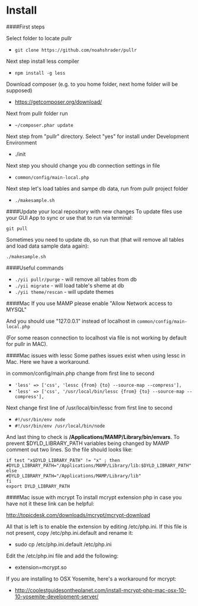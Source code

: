 Install
=====

####First steps

Select folder to locate pullr
* `git clone https://github.com/noahshrader/pullr`

Next step install less compiler
* `npm install -g less` 

Download composer (e.g. to you home folder, next home folder will be supposed)
* https://getcomposer.org/download/

Next from pullr folder run 
* `~/composer.phar update`

Next step from "pullr" directory. 
Select "yes" for install under Development Environment
* ./init 

Next step you should change you db connection settings in file
* `common/config/main-local.php`

Next step let's load tables and sampe db data, run from pullr project folder
* `./makesample.sh`


####Update your local repository with new changes
To update files use your GUI App to sync or use that to run via terminal:   
```
git pull
```

Sometimes you need to update db, so run that (that will remove all tables and load data sample data again): 
```
./makesample.sh
```

####Useful commands
* `./yii pullr/purge` - will remove all tables from db
* `./yii migrate` - will load table's sheme at db
* `./yii theme/rescan` - will update themes

####Mac
If you use MAMP please enable "Allow Network access to MYSQL" 

And you should use "127.0.0.1" instead of localhost  in `common/config/main-local.php`

(For some reason connection to localhost via file is not working by default for pullr in MAC). 


####Mac issues with lessc 
Some pathes issues exist when using lessc in Mac. Here we have a workaround. 

in common/config/main.php change from first line to second 

* `'less' => ['css', 'lessc {from} {to} --source-map --compress'],`
* `'less' => ['css', '/usr/local/bin/lessc {from} {to} --source-map --compress'],`


Next change first line of /usr/local/bin/lessc from first line to second 
* `#!/usr/bin/env node`
* `#!/usr/bin/env /usr/local/bin/node`

And last thing to check is **/Applications/MAMP/Library/bin/envars**. To prevent $DYLD_LIBRARY_PATH variables being changed by MAMP comment out two lines. So the file should looks like:

```
if test "x$DYLD_LIBRARY_PATH" != "x" ; then
#DYLD_LIBRARY_PATH="/Applications/MAMP/Library/lib:$DYLD_LIBRARY_PATH"
else
#DYLD_LIBRARY_PATH="/Applications/MAMP/Library/lib"
fi
export DYLD_LIBRARY_PATH
```
####Mac issue with mcrypt 
To install mcrypt extension php in case you have not it these link can be helpful: 

http://topicdesk.com/downloads/mcrypt/mcrypt-download

All that is left is to enable the extension by editing /etc/php.ini. If this file is not present, copy /etc/php.ini.default and rename it:

* sudo cp /etc/php.ini.default /etc/php.ini

Edit the /etc/php.ini file and add the following:

* extension=mcrypt.so

If you are installing to OSX Yosemite, here's a workaround for mcrypt:

* http://coolestguidesontheplanet.com/install-mcrypt-php-mac-osx-10-10-yosemite-development-server/
